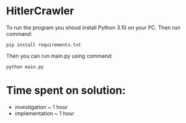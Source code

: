 # HitlerCrawler
To run the program you shoud install Python 3.10 on your PC.
Then run command:
```console
pip install requirements.txt
```
Then you can run main.py using command:
```console
python main.py
```

# Time spent on solution:
- investigation ~ 1 hour
- implementation ~ 1 hour
